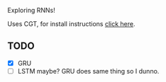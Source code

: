 Exploring RNNs!

Uses CGT, for install instructions [click here](http://rll.berkeley.edu/cgt/).

## TODO

- [x] GRU
- [ ] LSTM maybe? GRU does same thing so I dunno.
